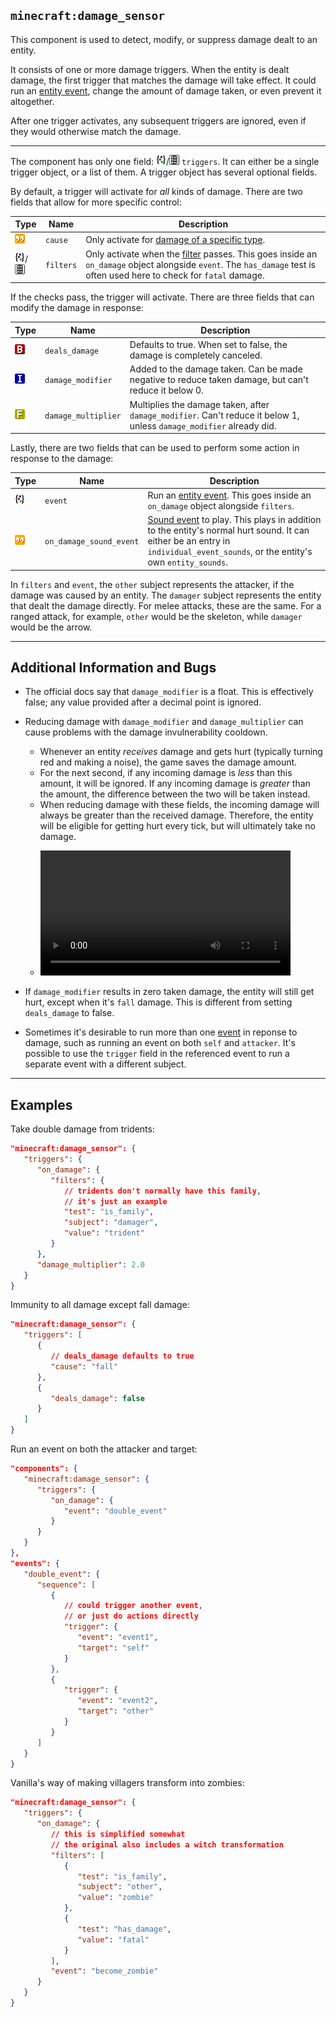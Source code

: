 ## `minecraft:damage_sensor`

This component is used to detect, modify, or suppress damage dealt to an entity.

It consists of one or more damage triggers. When the entity is dealt damage, the first trigger that matches the damage will take effect. It could run an [entity event](../events.md), change the amount of damage taken, or even prevent it altogether.

After one trigger activates, any subsequent triggers are ignored, even if they would otherwise match the damage.

---

The component has only one field: <img src="../icons/object.png" width=16>/<img src="../icons/list.png" width=16> `triggers`. It can either be a single trigger object, or a list of them. A trigger object has several optional fields.

By default, a trigger will activate for *all* kinds of damage. There are two fields that allow for more specific control:

|Type|Name|Description|
|-|-|-|
|<img src="../icons/string.png" width=16>|`cause`|Only activate for [damage of a specific type](../damage-types.md).|
|<img src="../icons/object.png" width=16>/<img src="../icons/list.png" width=16>|`filters`|Only activate when the [filter](../filters.md) passes. This goes inside an `on_damage` object alongside `event`. The `has_damage` test is often used here to check for `fatal` damage.|

If the checks pass, the trigger will activate. There are three fields that can modify the damage in response:

|Type|Name|Description|
|-|-|-|
|<img src="../icons/bool.png" width=16>|`deals_damage`|Defaults to true. When set to false, the damage is completely canceled.|
|<img src="../icons/int.png" width=16>|`damage_modifier`|Added to the damage taken. Can be made negative to reduce taken damage, but can't reduce it below 0.|
|<img src="../icons/float.png" width=16>|`damage_multiplier`|Multiplies the damage taken, after `damage_modifier`. Can't reduce it below 1, unless `damage_modifier` already did.|

Lastly, there are two fields that can be used to perform some action in response to the damage:

|Type|Name|Description|
|-|-|-|
|<img src="../icons/object.png" width=16>|`event`|Run an [entity event](../events.md). This goes inside an `on_damage` object alongside `filters`.|
|<img src="../icons/string.png" width=16>|`on_damage_sound_event`|[Sound event](../sound-events) to play. This plays in addition to the entity's normal hurt sound. It can either be an entry in `individual_event_sounds`, or the entity's own `entity_sounds`.|

In `filters` and `event`, the `other` subject represents the attacker, if the damage was caused by an entity. The `damager` subject represents the entity that dealt the damage directly. For melee attacks, these are the same. For a ranged attack, for example, `other` would be the skeleton, while `damager` would be the arrow.

---

## Additional Information and Bugs
* The official docs say that `damage_modifier` is a float. This is effectively false; any value provided after a decimal point is ignored.

* Reducing damage with `damage_modifier` and `damage_multiplier` can cause problems with the damage invulnerability cooldown.
  * Whenever an entity *receives* damage and gets hurt (typically turning red and making a noise), the game saves the damage amount.
  * For the next second, if any incoming damage is *less* than this amount, it will be ignored. If any incoming damage is *greater* than the amount, the difference between the two will be taken instead.
  * When reducing damage with these fields, the incoming damage will always be greater than the received damage. Therefore, the entity will be eligible for getting hurt every tick, but will ultimately take no damage.
  * <p><video src="../videos/damage_modifier.mp4" width="400"/></p>

* If `damage_modifier` results in zero taken damage, the entity will still get hurt, except when it's `fall` damage. This is different from setting `deals_damage` to false.

* Sometimes it's desirable to run more than one [event](../events.md) in reponse to damage, such as running an event on both `self` and `attacker`. It's possible to use the `trigger` field in the referenced event to run a separate event with a different subject.

---

## Examples
Take double damage from tridents:
```json
"minecraft:damage_sensor": {
   "triggers": {
      "on_damage": {
         "filters": {
            // tridents don't normally have this family,
            // it's just an example
            "test": "is_family",
            "subject": "damager",
            "value": "trident"
         }
      },
      "damage_multiplier": 2.0
   }
}
```

Immunity to all damage except fall damage:
```json
"minecraft:damage_sensor": {
   "triggers": [
      {
         // deals_damage defaults to true
         "cause": "fall"
      },
      {
         "deals_damage": false
      }
   ]
}
```

Run an event on both the attacker and target:
```json
"components": {
   "minecraft:damage_sensor": {
      "triggers": {
         "on_damage": {
            "event": "double_event"
         }
      }
   }
},
"events": {
   "double_event": {
      "sequence": [
         {
            // could trigger another event,
            // or just do actions directly
            "trigger": {
               "event": "event1",
               "target": "self"
            }
         },
         {
            "trigger": {
               "event": "event2",
               "target": "other"
            }
         }
      ]
   }
}
```

Vanilla's way of making villagers transform into zombies:
```json
"minecraft:damage_sensor": {
   "triggers": {
      "on_damage": {
         // this is simplified somewhat
         // the original also includes a witch transformation
         "filters": [
            {
               "test": "is_family",
               "subject": "other",
               "value": "zombie"
            },
            {
               "test": "has_damage",
               "value": "fatal"
            }
         ],
         "event": "become_zombie"
      }
   }
}
```
